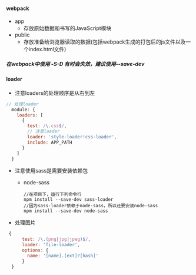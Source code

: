 #### webpack

* app
  * 存放原始数据和书写的JavaScript模块
* public
  * 存放准备给浏览器读取的数据(包括webpack生成的打包后的js文件以及一个index.html文件)


##### 在webpack中使用 -S-D 有时会失效，建议使用--save-dev

#### loader

* 注意loaders的处理顺序是从右到左
```javascript
// 处理loader
  module: {
    loaders: [
      {
        test: /\.css$/,
        // 注意loader
        loader: 'style-loader!css-loader',
        include: APP_PATH
      }
    ]
  }
```

* 注意使用sass是需要安装依赖包

  * node-sass

    ```
    //在项目下，运行下列命令行
    npm install --save-dev sass-loader
    //因为sass-loader依赖于node-sass，所以还要安装node-sass
    npm install --save-dev node-sass
    ```

* 处理图片
 ``` javascript
  {
       test: /\.(png|jpg|jpeg)$/,
       loader: 'file-loader',
       options: {
         name: '[name].[ext]?[hash]'
       }
   }

 ```

